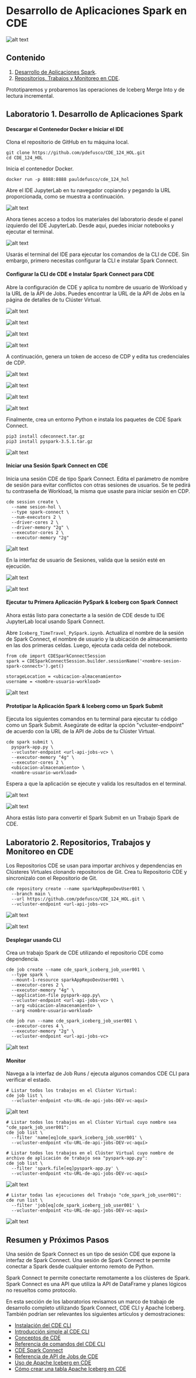 # Desarrollo de Aplicaciones Spark en CDE

![alt text](../../img/spark-connect-slide.png)

## Contenido

1. [Desarrollo de Aplicaciones Spark](https://github.com/pdefusco/CDE_124_HOL/blob/main/step_by_step_guides/english/02-development.md#lab-1-spark-application-development).  
2. [Repositorios, Trabajos y Monitoreo en CDE](https://github.com/pdefusco/CDE_124_HOL/blob/main/step_by_step_guides/english/02-development.md#lab-2-cde-repositories-jobs-and-monitoring).

Prototiparemos y probaremos las operaciones de Iceberg Merge Into y de lectura incremental.

## Laboratorio 1. Desarrollo de Aplicaciones Spark

#### Descargar el Contenedor Docker e Iniciar el IDE

Clona el repositorio de GitHub en tu máquina local.

```
git clone https://github.com/pdefusco/CDE_124_HOL.git
cd CDE_124_HOL
```

Inicia el contenedor Docker.

```
docker run -p 8888:8888 pauldefusco/cde_124_hol
```

Abre el IDE JupyterLab en tu navegador copiando y pegando la URL proporcionada, como se muestra a continuación.

![alt text](../../img/docker-container-launch.png)

Ahora tienes acceso a todos los materiales del laboratorio desde el panel izquierdo del IDE JupyterLab. Desde aquí, puedes iniciar notebooks y ejecutar el terminal.

![alt text](../../img/jl-home.png)

Usarás el terminal del IDE para ejecutar los comandos de la CLI de CDE. Sin embargo, primero necesitas configurar la CLI e instalar Spark Connect.

#### Configurar la CLI de CDE e Instalar Spark Connect para CDE

Abre la configuración de CDE y aplica tu nombre de usuario de Workload y la URL de la API de Jobs. Puedes encontrar la URL de la API de Jobs en la página de detalles de tu Clúster Virtual.

![alt text](../../img/jobs-api-url-1.png)

![alt text](../../img/jobs-api-url-2.png)

![alt text](../../img/cli-configs-1.png)

![alt text](../../img/cli-configs-2.png)

A continuación, genera un token de acceso de CDP y edita tus credenciales de CDP.

![alt text](../../img/usr-mgt-1.png)

![alt text](../../img/usr-mgt-2.png)

![alt text](../../img/usr-mgt-3.png)

![alt text](../../img/cdp-credentials.png)

Finalmente, crea un entorno Python e instala los paquetes de CDE Spark Connect.

```
pip3 install cdeconnect.tar.gz  
pip3 install pyspark-3.5.1.tar.gz
```

![alt text](../../img/install-deps.png)

#### Iniciar una Sesión Spark Connect en CDE

Inicia una sesión CDE de tipo Spark Connect. Edita el parámetro de nombre de sesión para evitar conflictos con otras sesiones de usuarios. Se te pedirá tu contraseña de Workload, la misma que usaste para iniciar sesión en CDP.

```
cde session create \
  --name sesion-hol \
  --type spark-connect \
  --num-executors 2 \
  --driver-cores 2 \
  --driver-memory "2g" \
  --executor-cores 2 \
  --executor-memory "2g"
```

![alt text](../../img/launchsess.png)

En la interfaz de usuario de Sesiones, valida que la sesión esté en ejecución.

![alt text](../../img/cde_session_validate_1.png)

![alt text](../../img/cde_session_validate_2.png)

#### Ejecutar tu Primera Aplicación PySpark & Iceberg con Spark Connect

Ahora estás listo para conectarte a la sesión de CDE desde tu IDE JupyterLab local usando Spark Connect.

Abre `Iceberg_TimeTravel_PySpark.ipynb`. Actualiza el nombre de la sesión de Spark Connect, el nombre de usuario y la ubicación de almacenamiento en las dos primeras celdas. Luego, ejecuta cada celda del notebook.

```
from cde import CDESparkConnectSession
spark = CDESparkConnectSession.builder.sessionName('<nombre-sesion-spark-connect>').get()
```

```
storageLocation = <ubicacion-almacenamiento>
username = <nombre-usuario-workload>
```

![alt text](../../img/runnotebook-1.png)

#### Prototipar la Aplicación Spark & Iceberg como un Spark Submit

Ejecuta los siguientes comandos en tu terminal para ejecutar tu código como un Spark Submit. Asegúrate de editar la opción "vcluster-endpoint" de acuerdo con la URL de la API de Jobs de tu Clúster Virtual.

```
cde spark submit \
  pyspark-app.py \
  --vcluster-endpoint <url-api-jobs-vc> \
  --executor-memory "4g" \
  --executor-cores 2 \
  <ubicacion-almacenamiento> \
  <nombre-usuario-workload>
```

Espera a que la aplicación se ejecute y valida los resultados en el terminal.

![alt text](../../img/cde-spark-submit.png)

![alt text](../../img/cli-submit.png)

Ahora estás listo para convertir el Spark Submit en un Trabajo Spark de CDE.

## Laboratorio 2. Repositorios, Trabajos y Monitoreo en CDE

Los Repositorios CDE se usan para importar archivos y dependencias en Clústeres Virtuales clonando repositorios de Git. Crea tu Repositorio CDE y sincronízalo con el Repositorio de Git.

```
cde repository create --name sparkAppRepoDevUser001 \
  --branch main \
  --url https://github.com/pdefusco/CDE_124_HOL.git \
  --vcluster-endpoint <url-api-jobs-vc>
```

![alt text](../../img/repos.png)

![alt text](../../img/cde-repos-1.png)

#### Desplegar usando CLI

Crea un trabajo Spark de CDE utilizando el repositorio CDE como dependencia.

```
cde job create --name cde_spark_iceberg_job_user001 \
  --type spark \
  --mount-1-resource sparkAppRepoDevUser001 \
  --executor-cores 2 \
  --executor-memory "4g" \
  --application-file pyspark-app.py\
  --vcluster-endpoint <url-api-jobs-vc> \
  --arg <ubicacion-almacenamiento> \
  --arg <nombre-usuario-workload>
```

```
cde job run --name cde_spark_iceberg_job_user001 \
  --executor-cores 4 \
  --executor-memory "2g" \
  --vcluster-endpoint <url-api-jobs-vc>
```

![alt text](../../img/cde-job-1.png)

#### Monitor

Navega a la interfaz de Job Runs / ejecuta algunos comandos CDE CLI para verificar el estado.

```
# Listar todos los trabajos en el Clúster Virtual:
cde job list \
  --vcluster-endpoint <tu-URL-de-api-jobs-DEV-vc-aquí>
```

![alt text](../../img/cde-job-list-1.png)

```
# Listar todos los trabajos en el Clúster Virtual cuyo nombre sea "cde_spark_job_user001":
cde job list \
  --filter 'name[eq]cde_spark_iceberg_job_user001' \
  --vcluster-endpoint <tu-URL-de-api-jobs-DEV-vc-aquí>

# Listar todos los trabajos en el Clúster Virtual cuyo nombre de archivo de aplicación de trabajo sea "pyspark-app.py":
cde job list \
  --filter 'spark.file[eq]pyspark-app.py' \
  --vcluster-endpoint <tu-URL-de-api-jobs-DEV-vc-aquí>
```

![alt text](../../img/cde-job-list-2.png)

```
# Listar todas las ejecuciones del Trabajo "cde_spark_job_user001":
cde run list \
  --filter 'job[eq]cde_spark_iceberg_job_user001' \
  --vcluster-endpoint <tu-URL-de-api-jobs-DEV-vc-aquí>
```

![alt text](../../img/cde-job-list-3.png)

## Resumen y Próximos Pasos

Una sesión de Spark Connect es un tipo de sesión CDE que expone la interfaz de Spark Connect. Una sesión de Spark Connect te permite conectar a Spark desde cualquier entorno remoto de Python.

Spark Connect te permite conectarte remotamente a los clústeres de Spark. Spark Connect es una API que utiliza la API de DataFrame y planes lógicos no resueltos como protocolo.

En esta sección de los laboratorios revisamos un marco de trabajo de desarrollo completo utilizando Spark Connect, CDE CLI y Apache Iceberg. También podrían ser relevantes los siguientes artículos y demostraciones:

* [Instalación del CDE CLI](https://docs.cloudera.com/data-engineering/cloud/cli-access/topics/cde-cli.html)
* [Introducción simple al CDE CLI](https://github.com/pdefusco/CDE_CLI_Simple)
* [Conceptos de CDE](https://docs.cloudera.com/data-engineering/cloud/cli-access/topics/cde-cli-concepts.html)
* [Referencia de comandos del CDE CLI](https://docs.cloudera.com/data-engineering/cloud/cli-access/topics/cde-cli-reference.html)
* [CDE Spark Connect](https://docs.cloudera.com/data-engineering/cloud/spark-connect-sessions/topics/cde-spark-connect-session.html)
* [Referencia de API de Jobs de CDE](https://docs.cloudera.com/data-engineering/cloud/jobs-rest-api-reference/index.html)
* [Uso de Apache Iceberg en CDE](https://docs.cloudera.com/data-engineering/cloud/manage-jobs/topics/cde-using-iceberg.html)
* [Cómo crear una tabla Apache Iceberg en CDE](https://community.cloudera.com/t5/Community-Articles/How-to-Create-an-Iceberg-Table-with-PySpark-in-Cloudera-Data/ta-p/394800)
